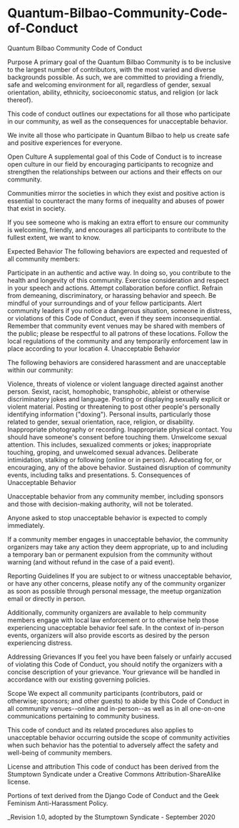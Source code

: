# Quantum-Bilbao-Community-Code-of-Conduct

Quantum Bilbao Community Code of Conduct

Purpose
A primary goal of the Quantum Bilbao Community is to be inclusive to the largest number of contributors, with the most varied and diverse backgrounds possible. As such, we are committed to providing a friendly, safe and welcoming environment for all, regardless of gender, sexual orientation, ability, ethnicity, socioeconomic status, and religion (or lack thereof).

This code of conduct outlines our expectations for all those who participate in our community, as well as the consequences for unacceptable behavior.

We invite all those who participate in Quantum Bilbao to help us create safe and positive experiences for everyone.

Open Culture
A supplemental goal of this Code of Conduct is to increase open culture in our field by encouraging participants to recognize and strengthen the relationships between our actions and their effects on our community.

Communities mirror the societies in which they exist and positive action is essential to counteract the many forms of inequality and abuses of power that exist in society.

If you see someone who is making an extra effort to ensure our community is welcoming, friendly, and encourages all participants to contribute to the fullest extent, we want to know.

Expected Behavior
The following behaviors are expected and requested of all community members:

Participate in an authentic and active way. In doing so, you contribute to the health and longevity of this community. Exercise consideration and respect in your speech and actions. Attempt collaboration before conflict. Refrain from demeaning, discriminatory, or harassing behavior and speech. Be mindful of your surroundings and of your fellow participants. Alert community leaders if you notice a dangerous situation, someone in distress, or violations of this Code of Conduct, even if they seem inconsequential. Remember that community event venues may be shared with members of the public; please be respectful to all patrons of these locations. Follow the local regulations of the community and any temporarily enforcement law in place according to your location 4. Unacceptable Behavior

The following behaviors are considered harassment and are unacceptable within our community:

Violence, threats of violence or violent language directed against another person. Sexist, racist, homophobic, transphobic, ableist or otherwise discriminatory jokes and language. Posting or displaying sexually explicit or violent material. Posting or threatening to post other people's personally identifying information ("doxing"). Personal insults, particularly those related to gender, sexual orientation, race, religion, or disability. Inappropriate photography or recording. Inappropriate physical contact. You should have someone's consent before touching them. Unwelcome sexual attention. This includes, sexualized comments or jokes; inappropriate touching, groping, and unwelcomed sexual advances. Deliberate intimidation, stalking or following (online or in person). Advocating for, or encouraging, any of the above behavior. Sustained disruption of community events, including talks and presentations. 5. Consequences of Unacceptable Behavior

Unacceptable behavior from any community member, including sponsors and those with decision-making authority, will not be tolerated.

Anyone asked to stop unacceptable behavior is expected to comply immediately.

If a community member engages in unacceptable behavior, the community organizers may take any action they deem appropriate, up to and including a temporary ban or permanent expulsion from the community without warning (and without refund in the case of a paid event).

Reporting Guidelines
If you are subject to or witness unacceptable behavior, or have any other concerns, please notify any of the community organizer as soon as possible through personal message, the meetup organization email or directly in person.

Additionally, community organizers are available to help community members engage with local law enforcement or to otherwise help those experiencing unacceptable behavior feel safe. In the context of in-person events, organizers will also provide escorts as desired by the person experiencing distress.

Addressing Grievances
If you feel you have been falsely or unfairly accused of violating this Code of Conduct, you should notify the organizers with a concise description of your grievance. Your grievance will be handled in accordance with our existing governing policies.

Scope
We expect all community participants (contributors, paid or otherwise; sponsors; and other guests) to abide by this Code of Conduct in all community venues--online and in-person--as well as in all one-on-one communications pertaining to community business.

This code of conduct and its related procedures also applies to unacceptable behavior occurring outside the scope of community activities when such behavior has the potential to adversely affect the safety and well-being of community members.

License and attribution
This code of conduct has been derived from the Stumptown Syndicate under a Creative Commons Attribution-ShareAlike license.

Portions of text derived from the Django Code of Conduct and the Geek Feminism Anti-Harassment Policy.

_Revision 1.0, adopted by the Stumptown Syndicate - September 2020
